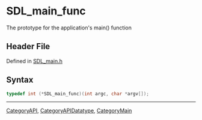 # SDL_main_func

The prototype for the application's main() function

## Header File

Defined in [SDL_main.h](https://github.com/libsdl-org/SDL/blob/SDL2/include/SDL_main.h)

## Syntax

```c
typedef int (*SDL_main_func)(int argc, char *argv[]);
```





----
[CategoryAPI](CategoryAPI), [CategoryAPIDatatype](CategoryAPIDatatype), [CategoryMain](CategoryMain)

